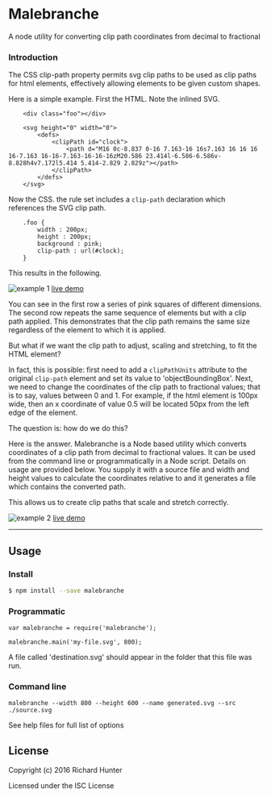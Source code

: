 # Malebranche

A node utility for converting clip path coordinates from decimal to fractional

### Introduction
The CSS clip-path property permits svg clip paths to be used as clip paths for html elements,
effectively allowing elements to be given custom shapes.

Here is a simple example. First the HTML. Note the inlined SVG.

```
    <div class="foo"></div>

    <svg height="0" width="0">
        <defs>
            <clipPath id="clock">
                <path d="M16 0c-8.837 0-16 7.163-16 16s7.163 16 16 16 16-7.163 16-16-7.163-16-16-16zM20.586 23.414l-6.586-6.586v-8.828h4v7.172l5.414 5.414-2.829 2.829z"></path>
            </clipPath>
        </defs>
    </svg>
```
Now the CSS. the rule set includes a `clip-path` declaration which references the SVG clip path.

```
    .foo {
        width : 200px;
        height : 200px;
        background : pink;
        clip-path : url(#clock);
    }
```
This results in the following.

![example 1](https://richardinho.github.io/malebranche-tests/test2/images/example-1.png)
[live demo](https://richardinho.github.io/malebranche-tests/test2/)

You can see in the first row a series of pink squares of different dimensions. The second row repeats the same sequence of elements but with a clip path applied. This demonstrates that the clip path remains the same size regardless of the element to which it is applied.

But what if we want the clip path to adjust, scaling and stretching, to fit the HTML element?

In fact, this is possible: first need to add a `clipPathUnits` attribute to the original `clip-path` element and set its value to 'objectBoundingBox'. Next, we need to change the coordinates of the clip path to fractional values; that is to say, values between 0 and 1. For example, if the html element is 100px wide, then an x coordinate of value 0.5 will be located 50px from the left edge of the element.

The question is: how do we do this?

Here is the answer. Malebranche is a Node based utility which converts coordinates of a clip path from decimal to fractional values. It can be used from the command line or programmatically in a Node script. Details on usage are provided below. You supply it with a source file and width and height values to calculate the coordinates relative to and it  generates a file which contains the converted path.

This allows us to create clip paths that scale and stretch correctly.

![example 2](https://richardinho.github.io/malebranche-tests/test2/images/example-2.png)
[live demo](https://richardinho.github.io/malebranche-tests/test2/index2.html)

---

##  Usage

### Install

```sh
$ npm install --save malebranche
```
### Programmatic

```
var malebranche = require('malebranche');

malebranche.main('my-file.svg', 800);
```
A file called 'destination.svg' should appear in the folder that this file was run.

###  Command line
```
malebranche --width 800 --height 600 --name generated.svg --src ./source.svg
```
See help files for full list of options

## License

Copyright (c) 2016 Richard Hunter

Licensed under the ISC License
